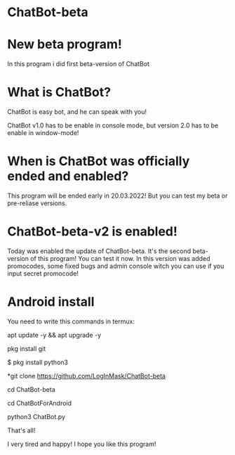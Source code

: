 # ChatBot-beta

# New beta program!

In this program i did first beta-version of ChatBot

# What is ChatBot?

ChatBot is easy bot, and he can speak with you!

ChatBot v1.0 has to be enable in console mode, but
version 2.0 has to be enable in window-mode!

# When is ChatBot was officially ended and enabled?

This program will be ended early in 20.03.2022!
But you can test my beta or pre-reliase versions.

# ChatBot-beta-v2 is enabled!
Today was enabled the update of ChatBot-beta.
It's the second beta-version of this program!
You can test it now.
In this version was added promocodes, some fixed bugs
and admin console witch you can use if you input secret promocode!

# Android install
You need to write this commands in termux:

apt update -y && apt upgrade -y

pkg install git

$ pkg install python3

*git clone https://github.com/LogInMask/ChatBot-beta

cd ChatBot-beta

cd ChatBotForAndroid

python3 ChatBot.py

That's all!

I very tired and happy!
I hope you like this program!

